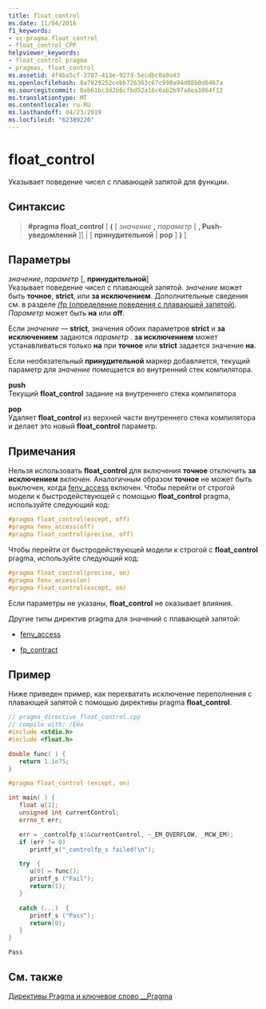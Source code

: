 ```yaml
---
title: float_control
ms.date: 11/04/2016
f1_keywords:
- vc-pragma.float_control
- float_control_CPP
helpviewer_keywords:
- float_control pragma
- pragmas, float_control
ms.assetid: 4f4ba5cf-3707-413e-927d-5ecdbc0a9a43
ms.openlocfilehash: 8a7829252cebb726363c67c990a94d08b0d6467a
ms.sourcegitcommit: 0ab61bc3d2b6cfbd52a16c6ab2b97a8ea1864f12
ms.translationtype: MT
ms.contentlocale: ru-RU
ms.lasthandoff: 04/23/2019
ms.locfileid: "62389220"
---
```

# <a name="floatcontrol"></a>float_control

Указывает поведение чисел с плавающей запятой для функции.

## <a name="syntax"></a>Синтаксис

> **#pragma float_control** [ **(** [ *значение* **,** *параметр* [ **, Push-уведомлений** ]] | [ **принудительной** | **pop** ] **)** ]

## <a name="options"></a>Параметры

*значение*, *параметр* [, **принудительной**]<br/>
Указывает поведение чисел с плавающей запятой. *значение* может быть **точное**, **strict**, или **за исключением**. Дополнительные сведения см. в разделе [/fp (определение поведения с плавающей запятой)](../build/reference/fp-specify-floating-point-behavior.md). *Параметр* может быть **на** или **off**.

Если *значение* — **strict**, значения обоих параметров **strict** и **за исключением** задаются *параметр* . **за исключением** может устанавливаться только **на** при **точное** или **strict** задается значение **на**.

Если необязательный **принудительной** маркер добавляется, текущий параметр для *значение* помещается во внутренний стек компилятора.

**push**<br/>
Текущий **float_control** задание на внутреннего стека компилятора

**pop**<br/>
Удаляет **float_control** из верхней части внутреннего стека компилятора и делает это новый **float_control** параметр.

## <a name="remarks"></a>Примечания

Нельзя использовать **float_control** для включения **точное** отключить **за исключением** включен. Аналогичным образом **точное** не может быть выключен, когда [fenv_access](../preprocessor/fenv-access.md) включен. Чтобы перейти от строгой модели к быстродействующей с помощью **float_control** pragma, используйте следующий код:

```cpp
#pragma float_control(except, off)
#pragma fenv_access(off)
#pragma float_control(precise, off)
```

Чтобы перейти от быстродействующей модели к строгой с **float_control** pragma, используйте следующий код:

```cpp
#pragma float_control(precise, on)
#pragma fenv_access(on)
#pragma float_control(except, on)
```

Если параметры не указаны, **float_control** не оказывает влияния.

Другие типы директив pragma для значений с плавающей запятой:

- [fenv_access](../preprocessor/fenv-access.md)

- [fp_contract](../preprocessor/fp-contract.md)

## <a name="example"></a>Пример

Ниже приведен пример, как перехватить исключение переполнения с плавающей запятой с помощью директивы pragma **float_control**.

```cpp
// pragma_directive_float_control.cpp
// compile with: /EHa
#include <stdio.h>
#include <float.h>

double func( ) {
   return 1.1e75;
}

#pragma float_control (except, on)

int main( ) {
   float u[1];
   unsigned int currentControl;
   errno_t err;

   err = _controlfp_s(&currentControl, ~_EM_OVERFLOW, _MCW_EM);
   if (err != 0)
      printf_s("_controlfp_s failed!\n");

   try  {
      u[0] = func();
      printf_s ("Fail");
      return(1);
   }

   catch (...)  {
      printf_s ("Pass");
      return(0);
   }
}
```

```Output
Pass
```

## <a name="see-also"></a>См. также

[Директивы Pragma и ключевое слово __Pragma](../preprocessor/pragma-directives-and-the-pragma-keyword.md)
